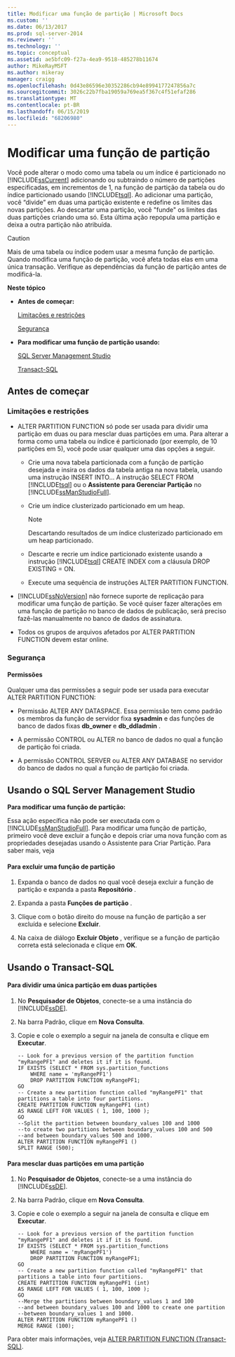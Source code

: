 ```yaml
---
title: Modificar uma função de partição | Microsoft Docs
ms.custom: ''
ms.date: 06/13/2017
ms.prod: sql-server-2014
ms.reviewer: ''
ms.technology: ''
ms.topic: conceptual
ms.assetid: ae5bfc09-f27a-4ea9-9518-485278b11674
author: MikeRayMSFT
ms.author: mikeray
manager: craigg
ms.openlocfilehash: 0d43e86596e30352286cb94e8994177247856a7c
ms.sourcegitcommit: 3026c22b7fba19059a769ea5f367c4f51efaf286
ms.translationtype: MT
ms.contentlocale: pt-BR
ms.lasthandoff: 06/15/2019
ms.locfileid: "68206980"
---
```

# <a name="modify-a-partition-function"></a>Modificar uma função de partição
  Você pode alterar o modo como uma tabela ou um índice é particionado no [!INCLUDE[ssCurrent](../../includes/sscurrent-md.md)] adicionando ou subtraindo o número de partições especificadas, em incrementos de 1, na função de partição da tabela ou do índice particionado usando [!INCLUDE[tsql](../../includes/tsql-md.md)]. Ao adicionar uma partição, você “divide” em duas uma partição existente e redefine os limites das novas partições. Ao descartar uma partição, você "funde" os limites das duas partições criando uma só. Esta última ação repopula uma partição e deixa a outra partição não atribuída.  
  
> [!CAUTION]  
>  Mais de uma tabela ou índice podem usar a mesma função de partição. Quando modifica uma função de partição, você afeta todas elas em uma única transação. Verifique as dependências da função de partição antes de modificá-la.  
  
 **Neste tópico**  
  
-   **Antes de começar:**  
  
     [Limitações e restrições](#Restrictions)  
  
     [Segurança](#Security)  
  
-   **Para modificar uma função de partição usando:**  
  
     [SQL Server Management Studio](#SSMSProcedure)  
  
     [Transact-SQL](#TsqlProcedure)  
  
##  <a name="BeforeYouBegin"></a> Antes de começar  
  
###  <a name="Restrictions"></a> Limitações e restrições  
  
-   ALTER PARTITION FUNCTION só pode ser usada para dividir uma partição em duas ou para mesclar duas partições em uma. Para alterar a forma como uma tabela ou índice é particionado (por exemplo, de 10 partições em 5), você pode usar qualquer uma das opções a seguir.  
  
    -   Crie uma nova tabela particionada com a função de partição desejada e insira os dados da tabela antiga na nova tabela, usando uma instrução INSERT INTO... A instrução SELECT FROM [!INCLUDE[tsql](../../includes/tsql-md.md)] ou o **Assistente para Gerenciar Partição** no [!INCLUDE[ssManStudioFull](../../includes/ssmanstudiofull-md.md)].  
  
    -   Crie um índice clusterizado particionado em um heap.  
  
        > [!NOTE]  
        >  Descartando resultados de um índice clusterizado particionado em um heap particionado.  
  
    -   Descarte e recrie um índice particionado existente usando a instrução [!INCLUDE[tsql](../../includes/tsql-md.md)] CREATE INDEX com a cláusula DROP EXISTING = ON.  
  
    -   Execute uma sequência de instruções ALTER PARTITION FUNCTION.  
  
-   [!INCLUDE[ssNoVersion](../../includes/ssnoversion-md.md)] não fornece suporte de replicação para modificar uma função de partição. Se você quiser fazer alterações em uma função de partição no banco de dados de publicação, será preciso fazê-las manualmente no banco de dados de assinatura.  
  
-   Todos os grupos de arquivos afetados por ALTER PARTITION FUNCTION devem estar online.  
  
###  <a name="Security"></a> Segurança  
  
####  <a name="Permissions"></a> Permissões  
 Qualquer uma das permissões a seguir pode ser usada para executar ALTER PARTITION FUNCTION:  
  
-   Permissão ALTER ANY DATASPACE. Essa permissão tem como padrão os membros da função de servidor fixa **sysadmin** e das funções de banco de dados fixas **db_owner** e **db_ddladmin** .  
  
-   A permissão CONTROL ou ALTER no banco de dados no qual a função de partição foi criada.  
  
-   A permissão CONTROL SERVER ou ALTER ANY DATABASE no servidor do banco de dados no qual a função de partição foi criada.  
  
##  <a name="SSMSProcedure"></a> Usando o SQL Server Management Studio  
 **Para modificar uma função de partição:**  
  
 Essa ação específica não pode ser executada com o [!INCLUDE[ssManStudioFull](../../includes/ssmanstudiofull-md.md)]. Para modificar uma função de partição, primeiro você deve excluir a função e depois criar uma nova função com as propriedades desejadas usando o Assistente para Criar Partição. Para saber mais, veja  
  
#### <a name="to-delete-a-partition-function"></a>Para excluir uma função de partição  
  
1.  Expanda o banco de dados no qual você deseja excluir a função de partição e expanda a pasta **Repositório** .  
  
2.  Expanda a pasta **Funções de partição** .  
  
3.  Clique com o botão direito do mouse na função de partição a ser excluída e selecione **Excluir**.  
  
4.  Na caixa de diálogo **Excluir Objeto** , verifique se a função de partição correta está selecionada e clique em **OK**.  
  
##  <a name="TsqlProcedure"></a> Usando o Transact-SQL  
  
#### <a name="to-split-a-single-partition-into-two-partitions"></a>Para dividir uma única partição em duas partições  
  
1.  No **Pesquisador de Objetos**, conecte-se a uma instância do [!INCLUDE[ssDE](../../includes/ssde-md.md)].  
  
2.  Na barra Padrão, clique em **Nova Consulta**.  
  
3.  Copie e cole o exemplo a seguir na janela de consulta e clique em **Executar**.  
  
    ```  
    -- Look for a previous version of the partition function "myRangePF1" and deletes it if it is found.  
    IF EXISTS (SELECT * FROM sys.partition_functions  
        WHERE name = 'myRangePF1')  
        DROP PARTITION FUNCTION myRangePF1;  
    GO  
    -- Create a new partition function called "myRangePF1" that partitions a table into four partitions.  
    CREATE PARTITION FUNCTION myRangePF1 (int)  
    AS RANGE LEFT FOR VALUES ( 1, 100, 1000 );  
    GO  
    --Split the partition between boundary_values 100 and 1000  
    --to create two partitions between boundary_values 100 and 500  
    --and between boundary_values 500 and 1000.  
    ALTER PARTITION FUNCTION myRangePF1 ()  
    SPLIT RANGE (500);  
    ```  
  
#### <a name="to-merge-two-partitions-into-one-partition"></a>Para mesclar duas partições em uma partição  
  
1.  No **Pesquisador de Objetos**, conecte-se a uma instância do [!INCLUDE[ssDE](../../includes/ssde-md.md)].  
  
2.  Na barra Padrão, clique em **Nova Consulta**.  
  
3.  Copie e cole o exemplo a seguir na janela de consulta e clique em **Executar**.  
  
    ```  
    -- Look for a previous version of the partition function "myRangePF1" and deletes it if it is found.  
    IF EXISTS (SELECT * FROM sys.partition_functions  
        WHERE name = 'myRangePF1')  
        DROP PARTITION FUNCTION myRangePF1;  
    GO  
    -- Create a new partition function called "myRangePF1" that partitions a table into four partitions.  
    CREATE PARTITION FUNCTION myRangePF1 (int)  
    AS RANGE LEFT FOR VALUES ( 1, 100, 1000 );  
    GO  
    --Merge the partitions between boundary_values 1 and 100  
    --and between boundary_values 100 and 1000 to create one partition  
    --between boundary_values 1 and 1000.  
    ALTER PARTITION FUNCTION myRangePF1 ()  
    MERGE RANGE (100);  
    ```  
  
 Para obter mais informações, veja [ALTER PARTITION FUNCTION &#40;Transact-SQL&#41;](/sql/t-sql/statements/alter-partition-function-transact-sql).  
  
  

